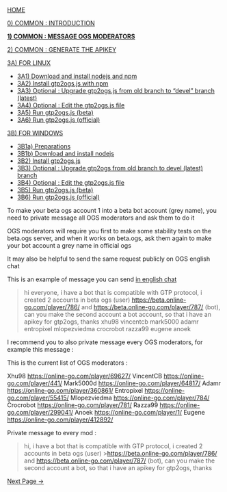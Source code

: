 [HOME](https://github.com/wonderingabout/gtp2ogs-tutorial)

[0) COMMON : INTRODUCTION](/docs/0-common-introduction.md)

[**1) COMMON : MESSAGE OGS MODERATORS**](/docs/1-common-message-ogs-moderators.md)

[2) COMMON : GENERATE THE APIKEY](/docs/2-common-generate-the-apikey.md)

[3A) FOR LINUX](/docs/3A0-FOR-LINUX.md)
  - [3A1) Download and install nodejs and npm](/docs/3A1-linux-download-install-nodejs.md)
  - [3A2) Install gtp2ogs.js with npm](/docs/3A2-linux-install-gt2ogs-js-with-npm.md)
  - [3A3) Optional : Upgrade gtp2ogs.js from old branch to “devel” branch (latest)](/docs/3A3-linux-optional-upgrade-to-devel.md)
  - [3A4) Optional : Edit the gtp2ogs.js file](3A4-linux-optional-edit-gtp2ogs-js-file.md)
  - [3A5) Run gtp2ogs.js (beta)](/docs/3A5-linux-run-gtp2ogs-js-beta.md)
  - [3A6) Run gtp2ogs.js (official)](/docs/3A6-linux-run-gtp2ogs-js-beta.md)


[3B) FOR WINDOWS](/docs/3B0-FOR-WINDOWS.md)

  - [3B1a) Preparations](/docs/3B1a-windows-preparations.md)
  - [3B1b) Download and install nodejs](/docs/3B1b-windows-download-install-nodejs.md)
  - [3B2) Install gtp2ogs.js](/docs/3B2-windows-install-gt2ogs-js-with-npm.md)
  - [3B3) Optional : Upgrade gtp2ogs from old branch to devel (latest) branch](/docs/3B3-windows-optional-upgrade-to-devel.md)
  - [3B4) Optional : Edit the gtp2ogs.js file](/docs/3B4-windows-optional-edit-gtp2ogs-js-file.md)
  - [3B5) Run gtp2ogs.js (beta)](/docs/3B5-windows-run-gtp2ogs-js-beta.md)
  - [3B6) Run gtp2ogs.js (official)](/docs/3B6-windows-run-gtp2ogs-js-beta.md)

To make your beta ogs account 1 into a beta bot account (grey name), you need to private message all OGS moderators and ask them to do it

OGS moderators will require you first to make some stability tests on the beta.ogs server, and when it works on beta.ogs, ask them again to make your bot account a grey name in official ogs

It may also be helpful to send the same request publicly on OGS english chat

This is an example of message you can send [in english chat](https://online-go.com/chat)

> hi everyone, i have a bot that is compatible with GTP protocol, i created 2
> accounts in beta ogs (user) https://beta.online-go.com/player/786/ and 
> https://beta.online-go.com/player/787/ (bot), can you make the second account a
> bot account, so that i have an apikey for gtp2ogs, thanks xhu98 vincentcb
> mark5000 adamr entropixel mlopezviedma crocrobot razza99 eugene anoek

I recommend you to also private message every OGS moderators, for example this message : 

This is the current list of OGS moderators : 

Xhu98 https://online-go.com/player/69627/
VincentCB https://online-go.com/player/441/ 
Mark5000d https://online-go.com/player/64817/ 
Adamr https://online-go.com/player/360861/ 
Entropixel https://online-go.com/player/55415/ 
Mlopezviedma https://online-go.com/player/784/ 
Crocrobot https://online-go.com/player/781/ 
Razza99 https://online-go.com/player/299041/ 
Anoek https://online-go.com/player/1/ 
Eugene https://online-go.com/player/412892/ 

Private message to every mod : 

>hi, i have a bot that is compatible with GTP protocol,  i created
>2 accounts in beta ogs (user) >https://beta.online-go.com/player/786/
>and https://beta.online-go.com/player/787/ (bot), can you make
>the second account a bot, so that i have an apikey for gtp2ogs, thanks

[Next Page ->](/docs/2-common-generate-the-apikey.md)

